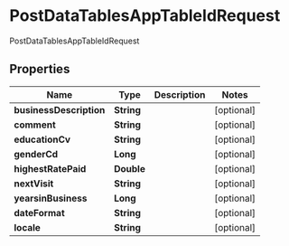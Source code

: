 

# PostDataTablesAppTableIdRequest

PostDataTablesAppTableIdRequest
## Properties

Name | Type | Description | Notes
------------ | ------------- | ------------- | -------------
**businessDescription** | **String** |  |  [optional]
**comment** | **String** |  |  [optional]
**educationCv** | **String** |  |  [optional]
**genderCd** | **Long** |  |  [optional]
**highestRatePaid** | **Double** |  |  [optional]
**nextVisit** | **String** |  |  [optional]
**yearsinBusiness** | **Long** |  |  [optional]
**dateFormat** | **String** |  |  [optional]
**locale** | **String** |  |  [optional]



